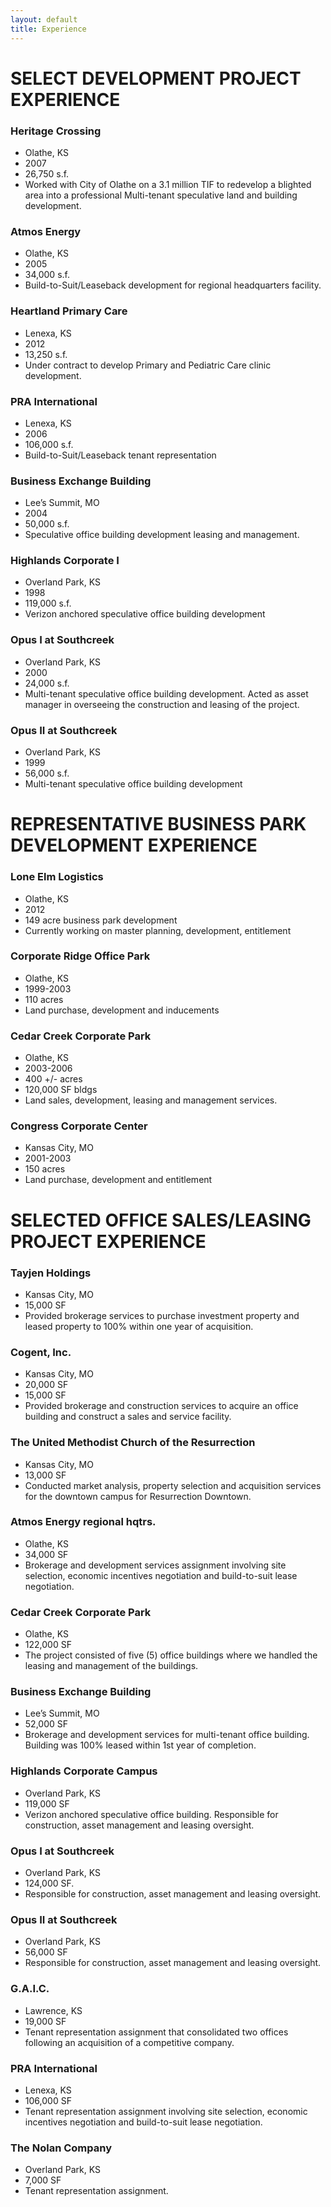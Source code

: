 ```yaml
---
layout: default
title: Experience
---
```


# SELECT DEVELOPMENT PROJECT EXPERIENCE

### Heritage Crossing
- Olathe, KS
- 2007
- 26,750 s.f.
- Worked with City of Olathe on a 3.1 million TIF to redevelop a blighted area into a professional Multi-tenant speculative land and building development.


### Atmos Energy
- Olathe, KS
- 2005
- 34,000 s.f.
- Build-to-Suit/Leaseback development for regional headquarters facility.


### Heartland Primary Care
- Lenexa, KS
- 2012
- 13,250 s.f.
- Under contract to develop Primary and Pediatric Care clinic development.


### PRA International
- Lenexa, KS
- 2006
- 106,000 s.f.
- Build-to-Suit/Leaseback tenant representation


### Business Exchange Building
- Lee’s Summit, MO
- 2004
- 50,000 s.f.
- Speculative office building development leasing and management.


### Highlands Corporate I
- Overland Park, KS
- 1998
- 119,000 s.f.
- Verizon anchored speculative office building development


### Opus I at Southcreek
- Overland Park, KS
- 2000
- 24,000 s.f.
- Multi-tenant speculative office building development.  Acted as asset manager in overseeing the construction and leasing of the project.


### Opus II at Southcreek
- Overland Park, KS
- 1999
- 56,000 s.f.
- Multi-tenant speculative office building development



# REPRESENTATIVE BUSINESS PARK DEVELOPMENT EXPERIENCE

### Lone Elm Logistics
- Olathe, KS
- 2012
- 149 acre business park development
- Currently working on master planning, development, entitlement


### Corporate Ridge Office Park
- Olathe, KS
- 1999-2003
- 110 acres
- Land purchase, development and inducements


### Cedar Creek Corporate Park
- Olathe, KS
- 2003-2006
- 400 +/- acres
- 120,000 SF bldgs
- Land sales, development, leasing and management services.

 
### Congress Corporate Center
- Kansas City, MO
- 2001-2003
- 150 acres
- Land purchase, development and entitlement


# SELECTED OFFICE SALES/LEASING PROJECT EXPERIENCE

### Tayjen Holdings
- Kansas City, MO
- 15,000 SF
- Provided brokerage services to purchase investment property and leased property to 100% within one year of acquisition.

### Cogent, Inc.
- Kansas City, MO
- 20,000 SF
- 15,000 SF
- Provided brokerage and construction services to acquire an office building and construct a sales and service facility.

### The United Methodist Church of the Resurrection
- Kansas City, MO
- 13,000 SF
- Conducted market analysis, property selection and acquisition services for the downtown campus for Resurrection Downtown.

### Atmos Energy regional hqtrs.
- Olathe, KS
- 34,000 SF
- Brokerage and development services assignment involving site selection, economic incentives negotiation and build-to-suit lease negotiation.

### Cedar Creek Corporate Park
- Olathe, KS
- 122,000 SF
- The project consisted of five (5) office buildings where we handled the leasing and management of the buildings.

### Business Exchange Building
- Lee’s Summit, MO
- 52,000 SF
- Brokerage and development services for multi-tenant office building.  Building was 100% leased within 1st year of completion.

### Highlands Corporate Campus
- Overland Park, KS
- 119,000 SF
- Verizon anchored speculative office building.  Responsible for construction, asset management and leasing oversight.

### Opus I at Southcreek
- Overland Park, KS
- 124,000 SF.
- Responsible for construction, asset management and leasing oversight.

### Opus II at Southcreek
- Overland Park, KS
- 56,000 SF
- Responsible for construction, asset management and leasing oversight.

### G.A.I.C.
- Lawrence, KS
- 19,000 SF
- Tenant representation assignment that consolidated two offices following an acquisition of a competitive company.

### PRA International
- Lenexa, KS
- 106,000 SF
- Tenant representation assignment involving site selection, economic incentives negotiation and build-to-suit lease negotiation.

### The Nolan Company
- Overland Park, KS
- 7,000 SF
- Tenant representation assignment.



